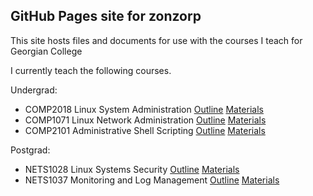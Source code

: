 ## GitHub Pages site for zonzorp

This site hosts files and documents for use with the courses I teach for Georgian College

I currently teach the following courses.

Undergrad:
* COMP2018 Linux System Administration [Outline](http://georgiancollege.ca/course-outlines/COMP/2018/fall/2017/) [Materials](https://zonzorp.github.io/COMP2018/)
* COMP1071 Linux Network Administration [Outline](http://georgiancollege.ca/course-outlines/COMP/1071/fall/2017/) [Materials](https://zonzorp.github.io/COMP1071/)
* COMP2101 Administrative Shell Scripting [Outline](http://georgiancollege.ca/course-outlines/COMP/2101/fall/2017/) [Materials](https://zonzorp.github.io/COMP2101/)

Postgrad:
* NETS1028 Linux Systems Security [Outline](http://georgiancollege.ca/course-outlines/NETS/1028/fall/2017/) [Materials](https://zonzorp.github.io/NETS1028/)
* NETS1037 Monitoring and Log Management [Outline](http://georgiancollege.ca/course-outlines/NETS/1037/fall/2017/) [Materials](https://zonzorp.github.io/NETS1037/)
